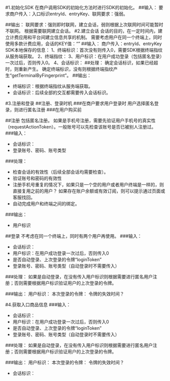 #1.初始化SDK
在商户调用SDK的初始化方法时进行SDK的初始化。
##输入：
要求商户传入：入口标识entryId、entryKey、联网要求：强弱。

##输出：
联网要求：强则即时联网，建立会话，弱则根据上次联网时间可能暂时不联网。
根据需要联网建立会话。
#2.建立会话
会话的目的，在一定时间内，建立计费应用和平台间建立信息共享的机制。
需要考虑用户在同一个终端上，同时使用多款计费应用，会话的KEY值：“”
##输入：
商户传入：entryId、entryKey
SDK本地保存的信息：
1、终端标识：首次没有则传入0，需要SDK根据终端指纹从服务端获取。
2、终端指纹：
3、用户标识：在用户成功登录（包括匿名登录）一次过后，否则传入0。
4、会话标识：
##处理：
确定会话标识，如果已经超时，则重新产生。
确定终端标识，没有则根据终端指纹产生“getTerminalByFingerprint”。
##输出：
* 终端标识：根据终端指纹从服务端获取。
* 会话标识：后续全部的交互都需要传入会话标识。

#3.注册和登录
##注册、登录时机
###在商户要求用户登录时
用户选择匿名登录，则进行匿名注册
###在用户购买前

##注册
包括匿名注册。
如果是手机号注册，需要先验证用户手机号的真实性（requestActionToken）。一般账号可以先检查该账号是否已被别人注册过。
###输入：
* 会话标识：
* 登录账号、密码、账号类型

###处理：
* 检查会话的有效性（后续全部会话均需要检查）。
* 验证账号和密码的有效性
* 注册手机号重复的情况下，如果只是一个空的用户或者用户终端是一样的，则直接复用之前的用户？
    如果存在账户余额或有效订阅，则可以提示通过页面或客服找回。
* 自动完成用户和终端之间的绑定。

###输出：
* 用户标识

##登录
不考虑在同一个终端上，同时有两个用户再使用。
###输入：
* 会话标识：
* 用户标识：在用户成功登录一次过后，否则传入0
* 是否自动登录、上次登录的令牌“loginToken”
* 登录账号、密码、账号类型（自动登录时不需要传入）

###处理：
如果是自动登录，在没有传入用户标识则根据需要进行匿名用户注册；否则需要根据用户标识验证用户的上次登录的令牌。

###输出：
用户标识：
本次登录的令牌：
令牌的失效时间？

#4.获取入口商品信息
###输入：
* 会话标识：
* 用户标识：在用户成功登录一次过后，否则传入0
* 是否自动登录、上次登录的令牌“loginToken”
* 登录账号、密码、账号类型（自动登录时不需要传入）

###处理：
如果是自动登录，在没有传入用户标识则根据需要进行匿名用户注册；否则需要根据用户标识验证用户的上次登录的令牌。

###输出：
用户标识：
本次登录的令牌：
令牌的失效时间？
* 会话标识：


